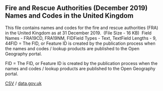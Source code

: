 ## Fire and Rescue Authorities (December 2019) Names and Codes in the United Kingdom

This file contains names and codes for the fire and rescue authorities (FRA) in the United Kingdom as at 31 December 2019.  (File Size - 16 KB)  Field Names - FRA19CD, FRA19NM, FIDField Types - Text, TextField Lengths - 9, 44FID = The FID, or Feature ID is created by
the publication process when the names and codes / lookup products are
published to the Open Geography portal. 

FID = The FID, or Feature ID is created by
the publication process when the names and codes / lookup products are
published to the Open Geography portal. 

[CSV](../csv/264.csv) / [data.gov.uk](https://data.gov.uk/dataset/4553ff52-38f6-4c02-8a4f-a113ee3c8247/fire-and-rescue-authorities-december-2019-names-and-codes-in-the-united-kingdom)

